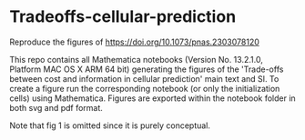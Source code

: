 # Tradeoffs-cellular-prediction
Reproduce the figures of https://doi.org/10.1073/pnas.2303078120

This repo contains all Mathematica notebooks (Version No. 13.2.1.0, Platform MAC OS X ARM 64 bit) generating the figures of the 'Trade-offs between cost and information in cellular prediction' main text and SI. To create a figure run the corresponding notebook (or only the initialization cells) using Mathematica. Figures are exported within the notebook folder in both svg and pdf format.

Note that fig 1 is omitted since it is purely conceptual.
